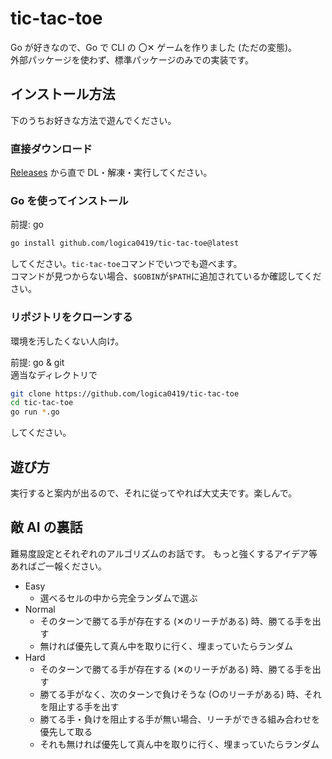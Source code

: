 # tic-tac-toe

Go が好きなので、Go で CLI の 〇✕ ゲームを作りました (ただの変態)。  
外部パッケージを使わず、標準パッケージのみでの実装です。

## インストール方法

下のうちお好きな方法で遊んでください。

### 直接ダウンロード

[Releases](https://github.com/logica0419/tic-tac-toe/releases) から直で DL・解凍・実行してください。

### Go を使ってインストール

前提: go

```sh
go install github.com/logica0419/tic-tac-toe@latest
```

してください。`tic-tac-toe`コマンドでいつでも遊べます。  
コマンドが見つからない場合、`$GOBIN`が`$PATH`に追加されているか確認してください。

### リポジトリをクローンする

環境を汚したくない人向け。

前提: go & git  
適当なディレクトリで

```sh
git clone https://github.com/logica0419/tic-tac-toe
cd tic-tac-toe
go run *.go
```

してください。  

## 遊び方

実行すると案内が出るので、それに従ってやれば大丈夫です。楽しんで。

## 敵 AI の裏話

難易度設定とそれぞれのアルゴリズムのお話です。
もっと強くするアイデア等あればご一報ください。

- Easy
  - 選べるセルの中から完全ランダムで選ぶ
- Normal
  - そのターンで勝てる手が存在する (✕のリーチがある) 時、勝てる手を出す
  - 無ければ優先して真ん中を取りに行く、埋まっていたらランダム
- Hard
  - そのターンで勝てる手が存在する (✕のリーチがある) 時、勝てる手を出す
  - 勝てる手がなく、次のターンで負けそうな (○のリーチがある) 時、それを阻止する手を出す
  - 勝てる手・負けを阻止する手が無い場合、リーチができる組み合わせを優先して取る
  - それも無ければ優先して真ん中を取りに行く、埋まっていたらランダム

